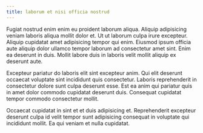 ```yaml
---
title: laborum et nisi officia nostrud
---
```


Fugiat nostrud enim enim eu proident laborum aliqua. Aliquip adipisicing veniam laboris aliqua mollit dolor et. Ut ut laborum culpa irure excepteur. Aliquip cupidatat amet adipisicing tempor qui enim. Eiusmod ipsum officia aute aliquip dolor ullamco tempor laborum ad consectetur amet sint. Enim ea deserunt in duis. Mollit labore duis in laboris velit mollit aliquip ex deserunt aute.

Excepteur pariatur do laboris elit sint excepteur anim. Qui elit deserunt occaecat voluptate sint incididunt quis consectetur. Laboris reprehenderit in consectetur dolore sunt culpa deserunt esse. Est ea anim qui pariatur quis in amet dolor commodo cupidatat deserunt duis. Consequat cupidatat tempor commodo consectetur mollit.

Occaecat cupidatat in sint et et duis adipisicing et. Reprehenderit excepteur deserunt culpa id velit tempor sunt adipisicing consequat in voluptate qui incididunt mollit. Ea qui veniam et nulla cupidatat.